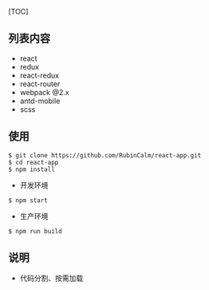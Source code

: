 [TOC]
## 列表内容
- react
- redux
- react-redux
- react-router
- webpack @2.x
- antd-mobile
- scss

## 使用
```
$ git clone https://github.com/RubinCalm/react-app.git
$ cd react-app
$ npm install
```
-  开发环境
```
$ npm start
```  
- 生产环境
```
$ npm run build
```
## 说明
- 代码分割、按需加载
